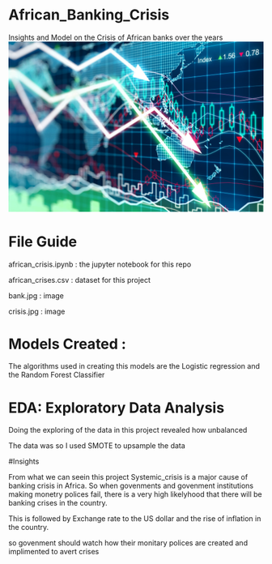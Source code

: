 # African_Banking_Crisis
Insights and Model on the Crisis of African banks over the years
![](stock.jpg)


# File Guide

african_crisis.ipynb : the jupyter notebook for this repo

african_crises.csv : dataset for this project

bank.jpg : image 

crisis.jpg : image

# Models Created :

The algorithms used in creating this models are the 
Logistic regression 
and the Random Forest Classifier 

# EDA: Exploratory Data Analysis 

Doing the exploring of the data in this project revealed how unbalanced 

The data was so I used SMOTE to upsample the data 

#Insights

From what we can seein this project Systemic_crisis is a major cause of banking crisis in Africa. So when govenments and govenment institutions making monetry polices fail, there is a very high likelyhood that there will be banking crises in the country.

This is followed by Exchange rate to the US dollar and the rise of inflation in the country.

so govenment should watch how their monitary polices are created and implimented to avert crises 
